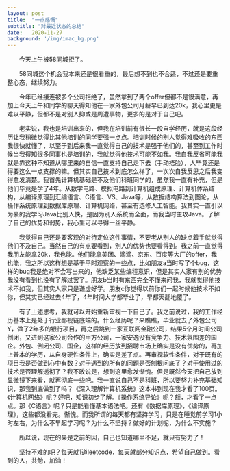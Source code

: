 ```yaml
---
layout: post
title:  "一点感慨"
subtitle: "对最近状态的总结"
date:   2020-11-27
background: '/img/imac_bg.png'
---
```

&emsp;&emsp;今天上午被58同城拒了。

&emsp;&emsp;58同城这个机会我本来还是很看重的，最后想不到也不合适，不过还是要重整心态，继续努力。

&emsp;&emsp;今年已经接连被多个公司拒绝了，虽然拿到了两个offer但都不是很满意，再加上今天上午和同学的聊天得知他在一家外包公司月薪早已到达20k，我心里更是难以平静，但都不是对别人抑或是周遭事物，更多的是对于自己吧。

&emsp;&emsp;老实说，我也是培训出来的，但我在培训前有很长一段自学经历，就是这段经历让我稍微觉得比其他培训的同学要强一点点。培训时候的别人觉得难吸收的东西我很快就懂了，以至于到后来我一直觉得自己的技术是强于他们的，甚至到工作时候当我得知很多同事也是培训的，我就觉得他技术可能不如我。我自我反省可能我就是靠这种不知道从哪里来的自信一直支持自己走下去（手动捂脸），人毕竟还是得要这么一点支撑的嘛。但其实自己技术到底怎么样了，一次次自我反思之后我变得愈发清楚。我首先计算机基础是不及他们科班同学的，虽然我一直有补充，但是他们毕竟是学了4年。从数字电路、模拟电路到计算机组成原理、计算机体系结构，从编译原理到汇编语言、C语言、VS、Java等，从数据结构算法到图论，从操作系统原理到数据库原理、计算机网络，甚至有选修人工智能。我其实一直引以为豪的我学习Java比别人快，是因为别人系统而全面，而我当时主攻Java。了解了自己的优势和弱势，我心里可以寻得一丝平静。

&emsp;&emsp;我觉得自己还是要客观的对待定位这件事情，不要老从别人的缺点着手就觉得他们不及自己。当然自己的有点要看到，别人的优势也要看得到。我之前一直觉得我朋友能拿20k，我也能。他们能拿美团、滴滴、京东、百度等大厂的offer，我也能，我之所以这样想是基于平时观察的一些点，比如朋友a当时写了个bug，这样的bug我是绝对不会写出来的，他缺乏某些编程意识，但是其实人家有别的优势我没有看到也没有了解过罢了。朋友b当时有东西完全不懂来问我，我就觉得他技术不如我，但其实人家只是谦虚好学。朋友c你觉得以前你们一起时候他技术不如你，但其实已经过去4年了，4年时间大学都毕业了，早都天翻地覆了。

&emsp;&emsp;有了上述思考，我就可以开始重新审视一下自己了。我之前说过，我的工作经历基本上是处于行业鄙视链底端的。什么经历呢？来瞧瞧，毕业就去了外包公司Y，做了2年多的银行项目，再之后跳到一家互联网金融公司，结果5个月时间公司倒闭，又进到这家公司合作的甲方公司，一家安逸没有竞争力、技术氛围差的国企。外包、倒闭公司、国企，这样的经历放到招聘市场上确实是没有优势的，再加上普本的学历，从自身硬性条件上，确实是差了点。再审视软性条件，对于既有的项目我是否做到心中有数？对于遇到的所有的问题是否刨根问底了？对于使用过的技术是否理解透彻了？我不敢说是，想到这里愈发惭愧。但是既然今天把自己放到显微镜下来看，就再彻底一些吧。我一直说自己不是科班，所以要努力补充基础知识，那我到底做到了吗？《深入理解计算机系统》这本书到现在我才看了100页。《计算机网络》呢？好吧，知识初步了解。《操作系统导论》呢？额，才看了一点点。那《C语言》呢？只是能看懂基本语法吧。还有《数据库原理》，《编译原理》，这些都没看完。惭愧。而我所谓的每天都有坚持学习，只是在睡觉前学习1小时左右，为什么不早起学习呢？为什么不坚持？做好的计划呢，为什么不实施？

&emsp;&emsp;所以说，现在的果是之前的因，自己也知道哪里不足，就只有努力了！

&emsp;&emsp;坚持不难的吧？每天就1道leetcode，每天就部分知识点，希望自己做到。看到的人，共勉，加油！
